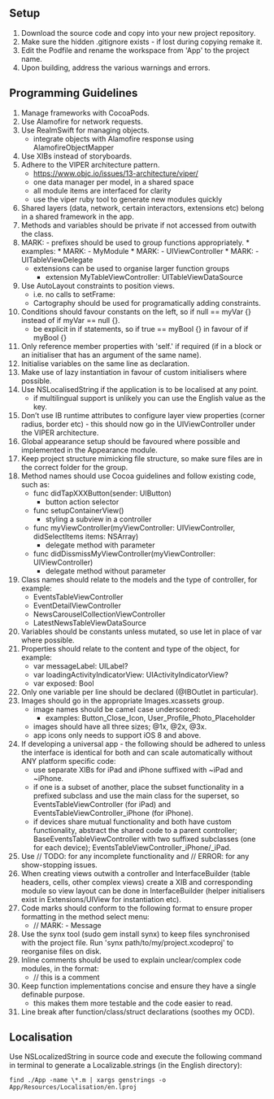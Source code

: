 ## Setup

1. Download the source code and copy into your new project repository.
2. Make sure the hidden .gitignore exists - if lost during copying remake it.
3. Edit the Podfile and rename the workspace from 'App' to the project name.
4. Upon building, address the various warnings and errors.

## Programming Guidelines

1. Manage frameworks with CocoaPods.
2. Use Alamofire for network requests.
3. Use RealmSwift for managing objects.
    * integrate objects with Alamofire response using AlamofireObjectMapper
4. Use XIBs instead of storyboards.
5. Adhere to the VIPER architecture pattern.
	* https://www.objc.io/issues/13-architecture/viper/
	* one data manager per model, in a shared space
	* all module items are interfaced for clarity
	* use the viper ruby tool to generate new modules quickly
6. Shared layers (data, network, certain interactors, extensions etc) belong in a shared framework in the app.
7. Methods and variables should be private if not accessed from outwith the class.
8. MARK: - prefixes should be used to group functions appropriately.
        * examples:
        	* MARK: - MyModule
            	* MARK: - UIViewController
            	* MARK: - UITableViewDelegate
	* extensions can be used to organise larger function groups
		* extension MyTableViewController: UITableViewDataSource
9. Use AutoLayout constraints to position views.
	* i.e. no calls to setFrame:
	* Cartography should be used for programatically adding constraints.
10. Conditions should favour constants on the left, so if null == myVar {} instead of if myVar == null {}.
    * be explicit in if statements, so if true == myBool {} in favour of if myBool {}
10. Only reference member properties with 'self.' if required (if in a block or an initialiser that has an argument of the same name).
11. Initialise variables on the same line as declaration.
12. Make use of lazy instantiation in favour of custom initialisers where possible.
13. Use NSLocalisedString if the application is to be localised at any point.
	* if multilingual support is unlikely you can use the English value as the key.
14. Don’t use IB runtime attributes to configure layer view properties (corner radius, border etc) - this should now go in the UIViewController under the VIPER architecture.
15. Global appearance setup should be favoured where possible and implemented in the Appearance module.
16. Keep project structure mimicking file structure, so make sure files are in the correct folder for the group.
18. Method names should use Cocoa guidelines and follow existing code, such as:
	* func didTapXXXButton(sender: UIButton)
		* button action selector
	* func setupContainerView()
		* styling a subview in a controller
	* func myViewController(myViewController: UIViewController, didSelectItems items: NSArray)
		* delegate method with parameter
	* func didDissmissMyViewController(myViewController: UIViewController)
		* delegate method without parameter
19. Class names should relate to the models and the type of controller, for example:
	* EventsTableViewController
	* EventDetailViewController
	* NewsCarouselCollectionViewController
	* LatestNewsTableViewDataSource
20. Variables should be constants unless mutated, so use let in place of var where possible.
20. Properties should relate to the content and type of the object, for example:
	* var messageLabel: UILabel?
	* var loadingActivityIndicatorView: UIActivityIndicatorView?
	* var exposed: Bool
21. Only one variable per line should be declared (@IBOutlet in particular).
21. Images should go in the appropriate Images.xcassets group.
	* image names should be camel case underscored:
		* examples: Button_Close_Icon, User_Profile_Photo_Placeholder
	* images should have all three sizes; @1x, @2x, @3x.
	* app icons only needs to support iOS 8 and above.
22. If developing a universal app - the following should be adhered to unless the interface is identical for both and can scale automatically without ANY platform specific code:
	* use separate XIBs for iPad and iPhone suffixed with ~iPad and ~iPhone.
	* if one is a subset of another, place the subset functionality in a prefixed subclass and use the main class for the superset, so EventsTableViewController (for iPad) and EventsTableViewController_iPhone (for iPhone).
	* if devices share mutual functionality and both have custom functionality, abstract the shared code to a parent controller; BaseEventsTableViewController with two suffixed subclasses (one for each device); EventsTableViewController_iPhone/_iPad.
23. Use // TODO: for any incomplete functionality and // ERROR: for any show-stopping issues.
24. When creating views outwith a controller and InterfaceBuilder (table headers, cells, other complex views) create a XIB and corresponding module so view layout can be done in InterfaceBuilder (helper initialisers exist in Extensions/UIView for instantiation etc).
25. Code marks should conform to the following format to ensure proper formatting in the method select menu:
	* // MARK: - Message
26. Use the synx tool (sudo gem install synx) to keep files synchronised with the project file. Run 'synx path/to/my/project.xcodeproj' to reorganise files on disk.
28. Inline comments should be used to explain unclear/complex code modules, in the format:
	* // this is a comment
29. Keep function implementations concise and ensure they have a single definable purpose.
	* this makes them more testable and the code easier to read.
30. Line break after function/class/struct declarations (soothes my OCD).

## Localisation

Use NSLocalizedString in source code and execute the following command in terminal to generate a Localizable.strings (in the English directory):

    find ./App -name \*.m | xargs genstrings -o App/Resources/Localisation/en.lproj